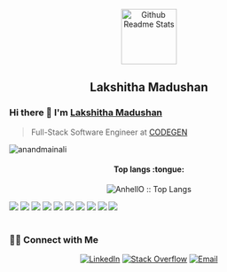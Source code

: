 <p align="center">
 <img width="100px" src="https://avatars.githubusercontent.com/u/25295833?s=400&u=207853b2c6231d44ca8aa91c2dbed3d4243fec22&v=4" align="center" alt="Github Readme Stats" />
 <h2 align="center">Lakshitha Madushan</h2>
</p>

### Hi there 👋 I'm [Lakshitha Madushan](https://www.linkedin.com/in/lakshitha77/)
> Full-Stack Software Engineer at [CODEGEN](https://codegen.co.uk/)


<img src="https://komarev.com/ghpvc/?username=LakshithaMadushan" alt="anandmainali" />

<h4 align="center">Top langs :tongue:</h4>

<p align="center"><img src="https://github-readme-stats.vercel.app/api/top-langs/?username=LakshithaMadushan&langs_count=10&theme=tokyonight&layout=compact" alt="AnhellO :: Top Langs" /></p>

<div display="flex">
  <img src="https://img.shields.io/badge/html5%20-%23E34F26.svg?&style=for-the-badge&logo=html5&logoColor=white">
  <img src="https://img.shields.io/badge/css3%20-%231572B6.svg?&style=for-the-badge&logo=css3&logoColor=white">
  <img src="https://img.shields.io/badge/javascript-%23F7DF1E.svg?&style=for-the-badge&logo=javascript&logoColor=black&labelColor=black">
  <img src="https://img.shields.io/badge/python%20-%2314354C.svg?&style=for-the-badge&logo=python&logoColor=white">
  <img src="https://img.shields.io/badge/java-%23ED8B00.svg?style=for-the-badge&logo=java&logoColor=white">
  <img src="https://img.shields.io/badge/vuejs%20-%2335495e.svg?&style=for-the-badge&logo=vue.js&logoColor=%234FC08D">
  <img src="https://img.shields.io/badge/git%20-%23F05033.svg?&style=for-the-badge&logo=git&logoColor=white"/>
  <img src="https://img.shields.io/badge/github%20-%23121011.svg?&style=for-the-badge&logo=github&logoColor=white"/>
  <img src="https://img.shields.io/badge/figma%20-%23F24E1E.svg?&style=for-the-badge&logo=figma&logoColor=white"/>
  <img src="https://img.shields.io/badge/dart-%230175C2.svg?style=for-the-badge&logo=dart&logoColor=white"/>
</div>
<br/>


<h3> 🤝🏻 Connect with Me </h3>

<p align="center">
<a href="https://www.linkedin.com/in/lakshitha77/" target="_blank"><img alt="LinkedIn" src="https://img.shields.io/badge/LinkedIn-@LakshithaMadushan-blue?style=flat&logo=linkedin"></a>
<a href="https://stackoverflow.com/users/10175547/lakshitha%20madushan" target="_blank"><img alt="Stack Overflow" src="https://img.shields.io/badge/Stackoverflow-Lakshitha%20Madushan-green?style=flat&logo=stackoverflow"></a>
<a href="mailto:lakshitha199412@gmail.com"><img alt="Email" src="https://img.shields.io/badge/Email-lakshitha199412@gmail.com-red?style=flat&logo=gmail"></a>
</p>
